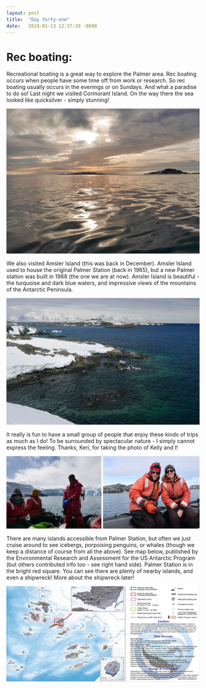 ```yaml
---
layout: post
title:  "Day forty-one"
date:   2019-01-13 12:37:39 -0600
---
```

# Rec boating: 
Recreational boating is a great way to explore the Palmer area. Rec boating occurs when people have some time off from work or research. So rec boating usually occurs in the evenings or on Sundays. And what a paradise to do so! Last night we visited Cormorant Island. On the way there the sea looked like quicksilver - simply stunning!

![Last night January 12](/assets/blog_photos/190113/p1080101.jpg)

We also visited Amsler Island (this was back in December). Amsler Island used to house the original Palmer Station (back in 1965), but a new Palmer station was built in 1968 (the one we are at now). Amsler Island is beautiful - the turquoise and dark blue waters, and impressive views of the mountains of the Antarctic Peninsula.

![Amsler Island in December](/assets/blog_photos/190113/p1060444.jpg)

It really is fun to have a small group of people that enjoy these kinds of trips as much as I do! To be surrounded by spectacular nature - I simply cannot express the feeling. Thanks, Keri, for taking the photo of Kelly and I!

![Rec boating](/assets/blog_photos/190113/Rec-boating.jpg)

There are many islands accessible from Palmer Station, but often we just cruise around to see icebergs, porpoising penguins, or whales (though we keep a distance of course from all the above). See map below, published by the Environmental Research and Assessment for the US Antarctic Program (but others contributed info too - see right hand side). Palmer Station is in the bright red square. You can see there are plenty of nearby islands, and even a shipwreck! More about the shipwreck later!

![Palmer boating map](/assets/blog_photos/190113/190113_BoatingArea.jpg)
